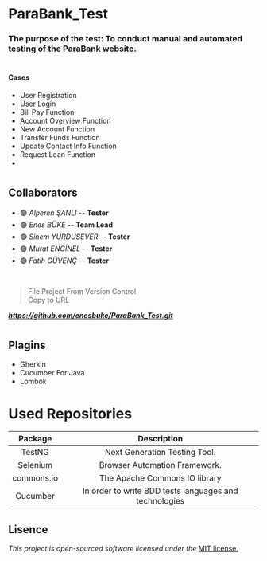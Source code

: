 # ParaBank_Test
### The purpose of the test: To conduct manual and automated testing of the ParaBank website.
#
#### Cases
- User Registration
- User Login
- Bill Pay Function
- Account Overview Function
- New Account Function
- Transfer Funds Function
- Update Contact Info Function
- Request Loan Function
- 
#
## Collaborators
 * 🟢 _Alperen ŞANLI_ --  **Tester**
 * 🟢 _Enes BÜKE_ --  **Team Lead**
 * 🟢 _Sinem YURDUSEVER_ -- **Tester**
 * 🟢 _Murat ENGİNEL_ -- **Tester**
 * 🟢 _Fatih GÜVENÇ_ -- **Tester**
   
#
#

> File Project From Version Control  
> Copy to URL  
   
**_https://github.com/enesbuke/ParaBank_Test.git_**
#

## Plagins

- Gherkin
- Cucumber For Java
- Lombok

# Used Repositories

| Package   |  Description  |
|:-------:|:------:|
| TestNG | Next Generation Testing Tool. |
| Selenium | Browser Automation Framework. |
| commons.io | The Apache Commons IO library |
|Cucumber | In order to write BDD tests languages and technologies |

## **Lisence**  

_This project is open-sourced software licensed under the_ [MIT license.](Lisence.md)

